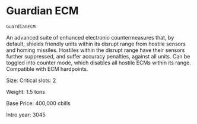# Guardian ECM

`GuardianECM`

An advanced suite of enhanced electronic countermeasures that, by default, shields friendly units within its disrupt range from hostile sensors and homing missiles. Hostiles within the disrupt range have their sensors further suppressed, and suffer accuracy penalties, against all units. Can be toggled into counter mode, which disables all hostile ECMs within its range. Compatible with ECM hardpoints.

Size: Critical slots: 2

Weight: 1.5 tons

Base Price: 400,000 cbills

Intro year: 3045

